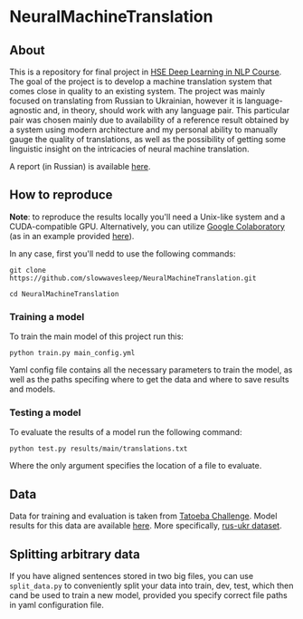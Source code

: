 # NeuralMachineTranslation

## About

This is a repository for final project in [HSE Deep Learning in NLP Course](https://github.com/BobaZooba/HSE-Deep-Learning-in-NLP-Course). 
The goal of the project is to develop a machine translation system that comes close in quality to an existing system. The project was
mainly focused on translating from Russian to Ukrainian, however it is language-agnostic and, in theory, should work with any language pair.
This particular pair was chosen mainly due to availability of a reference result obtained by a system using modern architecture and my
personal ability to manually gauge the quality of translations, as well as the possibility of getting some linguistic insight on the
intricacies of neural machine translation.

A report (in Russian) is available [here](https://github.com/slowwavesleep/NeuralMachineTranslation/blob/master/report.md).


## How to reproduce

**Note**: to reproduce the results locally you'll need a Unix-like system and a CUDA-compatible GPU. Alternatively, you can utilize
[Google Colaboratory](https://colab.research.google.com/) (as in an example provided 
[here](colab_train.ipynb)).


In any case, first you'll nedd to use the following commands:

```
git clone https://github.com/slowwavesleep/NeuralMachineTranslation.git
```

```
cd NeuralMachineTranslation
```

### Training a model

To train the main model of this project run this:

```
python train.py main_config.yml
```

Yaml config file contains all the necessary parameters to train the model, as well as the paths specifing where to get
the data and where to save results and models.

### Testing a model

To evaluate the results of a model run the following command:

```
python test.py results/main/translations.txt
```

Where the only argument specifies the location of a file to evaluate.

## Data

Data for training and evaluation is taken from [Tatoeba Challenge](https://github.com/Helsinki-NLP/Tatoeba-Challenge/blob/master/Data.md).
Model results for this data are available [here](https://github.com/Helsinki-NLP/Tatoeba-Challenge/blob/master/results/tatoeba-results-all.md).
More specifically, [rus-ukr dataset](https://object.pouta.csc.fi/Tatoeba-Challenge/rus-ukr.tar).

## Splitting arbitrary data

If you have aligned sentences stored in two big files, you can use `split_data.py` to conveniently split your data into train, dev, test, which
then cand be used to train a new model, provided you specify correct file paths in yaml configuration file.
